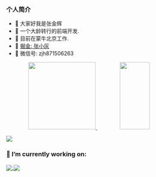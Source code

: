 ### 个人简介
- 👋  大家好我是张金辉 
- 🌱 一个大龄转行的前端开发.
- 🌱  目前在蒙牛北京工作.
- 🌱  [掘金: 张小灰](https://juejin.cn/user/3139860939677048)
- 🌱  微信号: zjh871506263

<div  align="center" style="width:100%;">
  <a href="javaScript:">
    <img height="180em" src="https://github-readme-stats.vercel.app/api?username=jay6697117&count_private=true&show_icons=true&bg_color=50,9C27B0,F44336&title_color=FFEB3B&text_color=fff&icon_color=8BC34A"/>
    <img height="180em" width="40%" src="https://github-readme-stats-eight-theta.vercel.app/api/top-langs/?username=jay6697117&layout=compact&langs_count=8&bg_color=50,9C27B0,F44336&title_color=FFEB3B&text_color=fff"/>
  </a>
</div>

![](https://activity-graph.herokuapp.com/graph?username=wangrongding&theme=github)

### 🔭 I’m currently working on:
<a href="https://github.com/jay6697117/cc-ui-uni-app-zjh">
  <img align="center" src="https://github-readme-stats.vercel.app/api/pin?username=jay6697117&repo=cc-ui-uni-app-zjh" />
</a>
<a href="https://github.com/jay6697117/form-generator">
  <img align="center" src="https://github-readme-stats.vercel.app/api/pin?username=jay6697117&repo=form-generator" />
</a>

